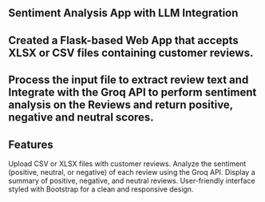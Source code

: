 ## Sentiment Analysis App with LLM Integration 

## Created a Flask-based Web App that accepts XLSX or CSV files containing customer reviews. 
## Process the input file to extract review text and Integrate with the Groq API to perform sentiment analysis on the Reviews and return positive, negative and neutral scores.

## Features
Upload CSV or XLSX files with customer reviews.
Analyze the sentiment (positive, neutral, or negative) of each review using the Groq API.
Display a summary of positive, negative, and neutral reviews.
User-friendly interface styled with Bootstrap for a clean and responsive design.
  
